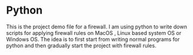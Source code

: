 # Python
This is the project demo file for a firewall.
I am using python to write down scripts for applying firewall rules on MacOS , Linux based system OS or Windows OS. 
The idea is to first start from writing normal programs for python and then gradually start the project with firewall rules.
